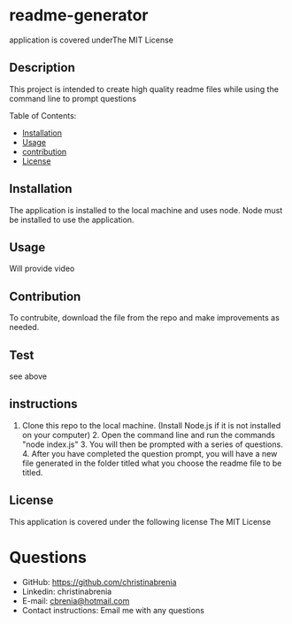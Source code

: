 
# readme-generator
application is covered underThe MIT License

## Description
This project is intended to create high quality readme files while using the command line to prompt questions

Table of Contents:
* [Installation](#installation)
* [Usage](#usage)
* [contribution](#contribution)
* [License](#license)

## Installation
 The application is installed to the local machine and uses node. Node must be installed to use the application. 
 ## Usage
 Will provide video
 ## Contribution
 To contrubite, download the file from the repo and make improvements as needed.
 ## Test
 see above
 ## instructions
 1. Clone this repo to the local machine. (Install Node.js if it is not installed on your computer)  2. Open the command line and run the commands "node index.js" 3. You will then be prompted with a series of questions. 4. After you have completed the question prompt, you will have a new file generated in the folder titled what you choose the readme file to be titled.   
 ## License
 This application is covered under the following license
 The MIT License

 # Questions
 * GitHub: https://github.com/christinabrenia
 * Linkedin: christinabrenia
 * E-mail: cbrenia@hotmail.com
 * Contact instructions: Email me with any questions
    